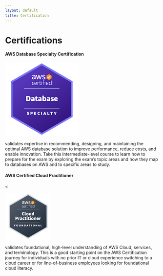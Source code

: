 ```yaml
---
layout: default
title: Certification
---
```


# Certifications

#### AWS Database Specialty Certification

<!-- AWS DSC Certification Badge -->
<p>
  <a href="https://www.credly.com/badges/d1ad5b86-7471-4b4b-b930-ed1ff18fbe03/public_url" target="_blank">
    <img src="Images\aws-certified-database-specialty.png" alt=" style="max-width:30%; height:auto;">
  </a>
</p>

  <a href="https://aws.amazon.com/training/classroom/exam-readiness-aws-certified-database-specialty/?nc1=h_ls" target="_blank">
   
  </a>
  validates expertise in recommending, designing, and maintaining the optimal AWS database solution to improve performance, reduce costs, and enable innovation. Take this intermediate-level course to learn how to prepare for the exam by exploring the exam’s topic areas and how they map to databases on AWS and to specific areas to study.
</p>

#### AWS Certified Cloud Practitioner

<!-- Credly Badge for AWS Certified Cloud Practitioner -->
<<p>
  <a href="https://www.credly.com/badges/db1046e1-470c-44d0-97cb-18e856c65e89/public_url" target="_blank">
    <img src="Images\aws-certified-cloud-practitioner.png" alt="" style="max-width:30%; height:auto;">
  </a>
</p>

<p>
  <a href="https://aws.amazon.com/certification/certified-cloud-practitioner/" target="_blank">
   
  </a>
  validates foundational, high-level understanding of AWS Cloud, services, and terminology. This is a good starting point on the AWS Certification journey for individuals with no prior IT or cloud experience switching to a cloud career or for line-of-business employees looking for foundational cloud literacy.
</p>
